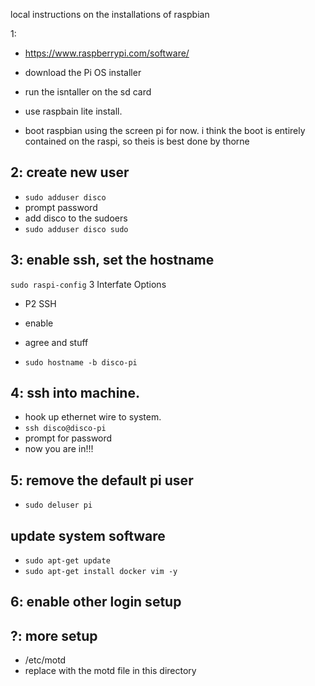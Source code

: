 local instructions on the installations of raspbian

1:
* https://www.raspberrypi.com/software/
* download the Pi OS installer

* run the isntaller on the sd card

* use raspbain lite install.

* boot raspbian using the screen pi for now. i think the boot is entirely contained on the raspi, so theis is best done by thorne

## 2: create new user
* `sudo adduser disco`
* prompt password
* add disco to the sudoers
* `sudo adduser disco sudo`

## 3: enable ssh, set the hostname
`sudo raspi-config`
3 Interfate Options
* P2 SSH
* enable
* agree and stuff

* `sudo hostname -b disco-pi`

## 4: ssh into machine.
* hook up ethernet wire to system.
* `ssh disco@disco-pi`
* prompt for password
* now you are in!!!

## 5: remove the default pi user
* `sudo deluser pi`

## update system software
* `sudo apt-get update`
* `sudo apt-get install docker vim -y`


## 6: enable other login setup



## ?: more setup
* /etc/motd
* replace with the motd file in this directory
